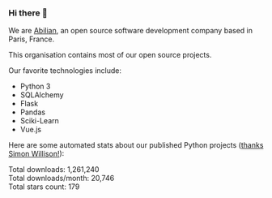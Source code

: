 ### Hi there 👋

We are [Abilian](https://abilian.com/), an open source software development company based in Paris, France.

This organisation contains most of our open source projects.

Our favorite technologies include:

- Python 3
- SQLAlchemy
- Flask
- Pandas
- Sciki-Learn
- Vue.js

Here are some automated stats about our published Python projects
([thanks Simon Willison!][sw-post]):

<!--marker-->
Total downloads: 1,261,240<br>
Total downloads/month: 20,746<br>
Total stars count: 179
<!--end-->

[sw-post]: https://simonwillison.net/2020/Jul/10/self-updating-profile-readme/